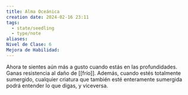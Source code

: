 ```yaml
---
title: Alma Oceánica
creation date: 2024-02-16 23:11
tags:
  - state/seedling
  - type/note
aliases: 
Nivel de Clase: 6
Mejora de Habilidad:
---
```

Ahora te sientes aún más a gusto cuando estás en las profundidades. Ganas resistencia al daño de [[frío]]. Además, cuando estés totalmente sumergido, cualquier criatura que también esté enteramente sumergida podrá entender lo que digas, y viceversa.
